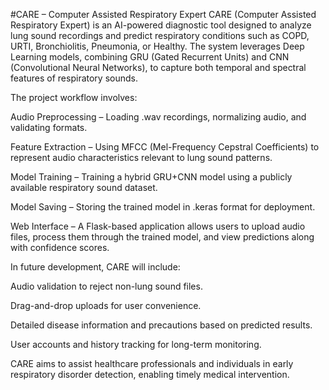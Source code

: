#CARE – Computer Assisted Respiratory Expert
CARE (Computer Assisted Respiratory Expert) is an AI-powered diagnostic tool designed to analyze lung sound recordings and predict respiratory conditions such as COPD, URTI, Bronchiolitis, Pneumonia, or Healthy. The system leverages Deep Learning models, combining GRU (Gated Recurrent Units) and CNN (Convolutional Neural Networks), to capture both temporal and spectral features of respiratory sounds.

The project workflow involves:

Audio Preprocessing – Loading .wav recordings, normalizing audio, and validating formats.

Feature Extraction – Using MFCC (Mel-Frequency Cepstral Coefficients) to represent audio characteristics relevant to lung sound patterns.

Model Training – Training a hybrid GRU+CNN model using a publicly available respiratory sound dataset.

Model Saving – Storing the trained model in .keras format for deployment.

Web Interface – A Flask-based application allows users to upload audio files, process them through the trained model, and view predictions along with confidence scores.

In future development, CARE will include:

Audio validation to reject non-lung sound files.

Drag-and-drop uploads for user convenience.

Detailed disease information and precautions based on predicted results.

User accounts and history tracking for long-term monitoring.

CARE aims to assist healthcare professionals and individuals in early respiratory disorder detection, enabling timely medical intervention.
